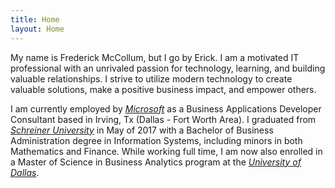 ```yaml
---
title: Home
layout: Home
---
```


My name is Frederick McCollum, but I go by Erick. I am a motivated IT
professional with an unrivaled passion for technology, learning, and building
valuable relationships. I strive to utilize modern technology to create valuable
solutions, make a positive business impact, and empower others.

I am currently employed by *[Microsoft](https://careers.microsoft.com/us/en/)* as a Business Applications Developer Consultant based in Irving, Tx (Dallas - Fort Worth Area). I graduated from *[Schreiner University](https://schreiner.edu/)* in May of 2017 with a Bachelor of Business Administration degree in Information Systems, including minors in both Mathematics and Finance. While working full time, I am now also enrolled in a Master of Science in Business Analytics program at the *[University of Dallas](https://udallas.edu/)*.
